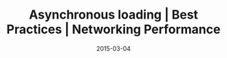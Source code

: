---
layout: resource
title:  "Asynchronous loading | Best Practices | Networking Performance"
date:   2015-03-04
categories: Networking-Performance Best-Practices
body-class: no-sidebar
---